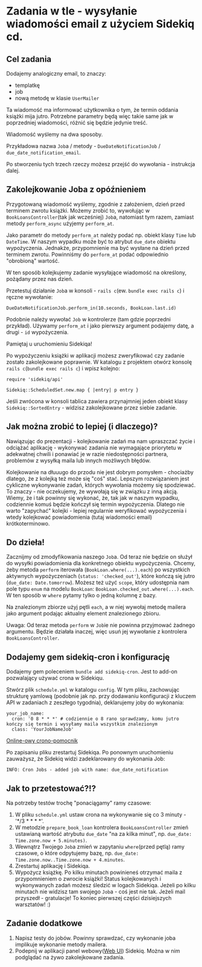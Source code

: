 # Zadania w tle - wysyłanie wiadomości email z użyciem Sidekiq cd.
## Cel zadania

Dodajemy analogiczny email, to znaczy:
- templatkę
- job
- nową metodę w klasie `UserMailer`

Ta wiadomość ma informować użytkownika o tym, że termin oddania książki mija jutro. Potrzebne parametry będą więc takie same jak w poprzedniej wiadomości, różnić się będzie jedynie treść.

Wiadomość wyślemy na dwa sposoby.

Przykładowa nazwa `Job`a / metody - `DueDateNotificationJob` / `due_date_notification_email`.

Po stworzeniu tych trzech rzeczy możesz przejść do wywołania - instrukcja dalej.

## Zakolejkowanie Joba z opóźnieniem

Przygotowaną wiadomość wyślemy, zgodnie z założeniem, dzień przed terminem zwrotu książki. Możemy zrobić to, wywołując w `BookLoansController`(tak jak wcześniej) `Job`a, natomiast tym razem, zamiast metody `perform_async` użyjemy `perform_at`.

Jako parametr do metody `perform_at` należy podać np. obiekt klasy `Time` lub `DateTime`. W naszym wypadku może być to atrybut `due_date` obiektu wypożyczenia. Jednakże, przypomnienie ma być wysłane na dzień przed terminem zwrotu. Powinniśmy do `perform_at` podać odpowiednio "obrobioną" wartość.

W ten sposób kolejkujemy zadanie wysyłające wiadomość na określony, pożądany przez nas dzień.

Przetestuj działanie `Job`a w konsoli -  `rails c`(ew. `bundle exec rails c`) i ręczne wywołanie:
```
DueDateNotificationJob.perform_in(10.seconds, BookLoan.last.id)
```

Podobnie należy wywołać `Job` w kontrolerze (tam gdzie poprzedni przykład). Używamy `perform_at` i jako pierwszy argument podajemy datę, a drugi - `id` wypożyczenia.

Pamiętaj u uruchomieniu Sidekiqa!

Po wypożyczeniu książki w aplikacji możesz zweryfikować czy zadanie zostało zakolejkowane poprawnie. W katalogu z projektem otwórz konsolę `rails c`(`bundle exec rails c`) i wpisz kolejno:
```
require 'sidekiq/api'

Sidekiq::ScheduledSet.new.map { |entry| p entry }
```

Jeśli zwrócona w konsoli tablica zawiera przynajmniej jeden obiekt klasy `Sidekiq::SortedEntry` - widzisz zakolejkowane przez siebie zadanie.

## Jak można zrobić to lepiej (i dlaczego)?

Nawiązując do prezentacji - kolejkowanie zadań ma nam upraszczać życie i odciążać aplikację - wykonywać zadania nie wymagające priorytetu w adekwatnej chwili i ponawiać je w razie niedostępności partnera, problemów z wysyłką maila lub innych możliwych błędów.

Kolejkowanie na dłuuugo do przodu nie jest dobrym pomysłem - chociażby dlatego, że z kolejką też może się "coś" stać.
Lepszym rozwiązaniem jest cykliczne wykonywanie zadań, których wywołania możemy się spodziewać. To znaczy - nie oczekujemy, że wywołają się w związku z inną akcją. Wiemy, że i tak powinny się wykonać, że, tak jak w naszym wypadku, codziennie komuś będzie kończył się termin wypożyczenia. Dlatego nie warto "zapychać" kolejki - lepiej regularnie weryfikować wypożyczenia i wtedy kolejkować powiadomienia (tutaj wiadomości email) krótkoterminowo.

## Do dzieła!

Zacznijmy od zmodyfikowania naszego `Job`a. Od teraz nie będzie on służył do wysyłki powiadomienia dla konkretnego obiektu wypożyczenia. Chcemy, żeby metoda `perform` iterowała (`BookLoan.where(...).each`) po wszystkich aktywnych wypożyczeniach (`status: 'checked_out'`), które kończą się jutro (`due_date: Date.tomorrow`). Możesz też użyć `scope`, który udostępnia nam pole typu `enum` na modelu `BookLoan`:
`BookLoan.checked_out.where(...).each`. W ten sposób w `where` pytamy tylko o jedną kolumnę z bazy.

Na znalezionym zbiorze użyj pętli `each`, a w niej wywołaj metodę mailera jako argument podając aktualny element znalezionego zbioru.

Uwaga: Od teraz metoda `perform` w `Job`ie nie powinna przyjmować żadnego argumentu. Będzie działała inaczej, więc usuń jej wywołanie z kontrolera `BookLoansController`.

## Dodajemy gem sidekiq-cron i konfigurację

Dodajemy gem poleceniem `bundle add sidekiq-cron`. Jest to add-on pozwalający używać crona w Sidekiqu.

Stwórz plik `schedule.yml` w katalogu `config`. W tym pliku, zachowując strukturę yamlową (podobnie jak np. przy dodawaniu konfiguracji z kluczem API w zadaniach z zeszłego tygodnia), deklarujemy joby do wykonania:

```
your_job_name:
  cron: '0 8 * * *' # codziennie o 8 rano sprawdzamy, komu jutro kończy się termin i wysyłamy maila wszystkim znalezionym
  class: 'YourJobNameJob'
```

[Online-owy crono-pomocnik](https://crontab.guru/)

Po zapisaniu pliku zrestartuj Sidekiqa. Po ponownym uruchomieniu zauważysz, że Sidekiq widzi zadeklarowany do wykonania Job:
```
INFO: Cron Jobs - added job with name: due_date_notification
```

## Jak to przetestować?!?

Na potrzeby testów trochę "ponaciągamy" ramy czasowe:
1. W pliku `schedule.yml` ustaw crona na wykonywanie się co 3 minuty - '*/3 * * * *'.
2. W metodzie `prepare_book_loan` kontrolera `BookLoansController` zmień ustawianą wartość atrybutu `due_date` "na za kilka minut", np. `due_date: Time.zone.now + 5.minutes)`.
3. Wewnątrz Twojego `Job`a zmień w zapytaniu `where`(przed pętlą) ramy czasowe, o które odpytujemy bazę, np. `due_date: Time.zone.now..Time.zone.now + 4.minutes`.
4. Zrestartuj aplikację i Sidekiqa.
5. Wypożycz książkę. Po kilku minutach powinieneś otrzymać maila z przypomnieniem o zwrocie książki! Status kolejkowanych i wykonywanych zadań możesz śledzić w logach Sidekiqa. Jeżeli po kilku minutach nie widzisz tam swojego `Job`a - coś jest nie tak. Jeżeli mail przyszedł - gratulacje! To koniec pierwszej części dzisiejszych warsztatów! :)

## Zadanie dodatkowe

1. Napisz testy do jobów. Powinny sprawdzać, czy wykonanie joba implikuje wykonanie metody mailera.
2. Podepnij w aplikacji panel webowy([Web UI](https://github.com/sidekiq/sidekiq/wiki/Monitoring#web-ui)) Sidekiq. Można w nim podglądać na żywo zakolejkowane zadania.
